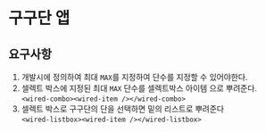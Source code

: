 # 구구단 앱

## 요구사항

1. 개발시에 정의하여 최대 `MAX`를 지정하여 단수를 지정할 수 있어야한다.
2. 셀렉트 박스에 지정된 최대 `MAX` 단수를 셀렉트박스 아이템 으로 뿌려준다.  
`<wired-combo><wired-item /></wired-combo>`
3. 셀렉트 박스로 구구단의 단을 선택하면 밑의 리스트로 뿌려준다  
`<wired-listbox><wired-item /></wired-listbox>`
